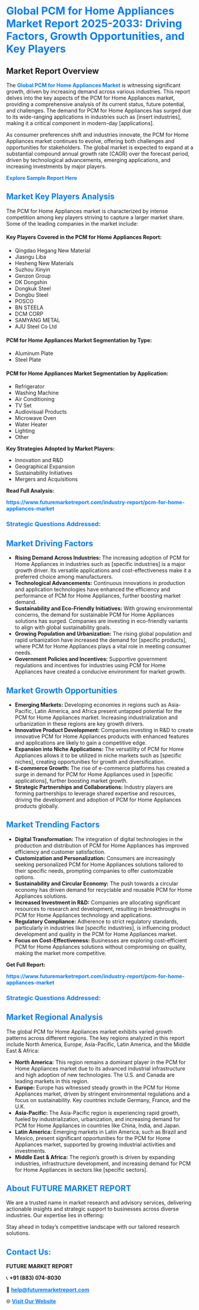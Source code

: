 <h1 style="color: #007BFF;">Global PCM for Home Appliances Market Report 2025-2033: Driving Factors, Growth Opportunities, and Key Players</h1>

<section id="overview">
<h2>Market Report Overview</h2>
<p>The <a href="https://www.futuremarketreport.com/industry-report/pcm-for-home-appliances-market" style="color: #007BFF; text-decoration: none;"><strong>Global PCM for Home Appliances Market</strong></a> is witnessing significant growth, driven by increasing demand across various industries. This report delves into the key aspects of the PCM for Home Appliances market, providing a comprehensive analysis of its current status, future potential, and challenges. The demand for PCM for Home Appliances has surged due to its wide-ranging applications in industries such as [insert industries], making it a critical component in modern-day [applications].</p>
<p>As consumer preferences shift and industries innovate, the PCM for Home Appliances market continues to evolve, offering both challenges and opportunities for stakeholders. The global market is expected to expand at a substantial compound annual growth rate (CAGR) over the forecast period, driven by technological advancements, emerging applications, and increasing investments by major players.</p>
</section>

<section id="overview">
<p><a href="https://www.futuremarketreport.com/request-sample/reportId=47108" style="color: #007BFF; text-decoration: none;"><strong>Explore Sample Report Here</strong></a></p>
</section>

<section id="key-players">
<h2 style="color: #007BFF;">Market Key Players Analysis</h2>
<p>The PCM for Home Appliances market is characterized by intense competition among key players striving to capture a larger market share. Some of the leading companies in the market include:</p>
<h4>Key Players Covered in the PCM for Home Appliances Report:</h4>
<ul><li>Qingdao Hegang New Material</li><li>Jiasngu Liba</li><li>Hesheng New Materials</li><li>Suzhou Xinyin</li><li>Genzon Group</li><li>DK Dongshin</li><li>Dongkuk Steel</li><li>Dongbu Steel</li><li>POSCO</li><li>BN STEELA</li><li>DCM CORP</li><li>SAMYANG METAL</li><li>AJU Steel Co Ltd</li></ul>
<h4>PCM for Home Appliances Market Segmentation by Type:</h4>
<ul><li>Aluminum Plate</li><li>Steel Plate</li></ul>

<h4>PCM for Home Appliances Market Segmentation by Application:</h4>
<ul><li>Refrigerator</li><li>Washing Machine</li><li>Air Conditioning</li><li>TV Set</li><li>Audiovisual Products</li><li>Microwave Oven</li><li>Water Heater</li><li>Lighting</li><li>Other</li></ul>
<p><strong>Key Strategies Adopted by Market Players:</strong></p>
<ul>
<li>Innovation and R&D</li>
<li>Geographical Expansion</li>
<li>Sustainability Initiatives</li>
<li>Mergers and Acquisitions</li>
</ul>
</section>

<section>
<p><strong>Read Full Analysis: </strong></p><a href="https://www.futuremarketreport.com/industry-report/pcm-for-home-appliances-market" style="color: #007BFF; text-decoration: none;"><strong>https://www.futuremarketreport.com/industry-report/pcm-for-home-appliances-market</strong></a>
<h3 style="color: #007BFF;">Strategic Questions Addressed:</h3>
</section>

<section id="driving-factors">
<h2 style="color: #007BFF;">Market Driving Factors</h2>
<ul>
<li><strong>Rising Demand Across Industries:</strong> The increasing adoption of PCM for Home Appliances in industries such as [specific industries] is a major growth driver. Its versatile applications and cost-effectiveness make it a preferred choice among manufacturers.</li>
<li><strong>Technological Advancements:</strong> Continuous innovations in production and application technologies have enhanced the efficiency and performance of PCM for Home Appliances, further boosting market demand.</li>
<li><strong>Sustainability and Eco-Friendly Initiatives:</strong> With growing environmental concerns, the demand for sustainable PCM for Home Appliances solutions has surged. Companies are investing in eco-friendly variants to align with global sustainability goals.</li>
<li><strong>Growing Population and Urbanization:</strong> The rising global population and rapid urbanization have increased the demand for [specific products], where PCM for Home Appliances plays a vital role in meeting consumer needs.</li>
<li><strong>Government Policies and Incentives:</strong> Supportive government regulations and incentives for industries using PCM for Home Appliances have created a conducive environment for market growth.</li>
</ul>
</section>

<section id="growth-opportunities">
<h2 style="color: #007BFF;">Market Growth Opportunities</h2>
<ul>
<li><strong>Emerging Markets:</strong> Developing economies in regions such as Asia-Pacific, Latin America, and Africa present untapped potential for the PCM for Home Appliances market. Increasing industrialization and urbanization in these regions are key growth drivers.</li>
<li><strong>Innovative Product Development:</strong> Companies investing in R&D to create innovative PCM for Home Appliances products with enhanced features and applications are likely to gain a competitive edge.</li>
<li><strong>Expansion into Niche Applications:</strong> The versatility of PCM for Home Appliances allows it to be utilized in niche markets such as [specific niches], creating opportunities for growth and diversification.</li>
<li><strong>E-commerce Growth:</strong> The rise of e-commerce platforms has created a surge in demand for PCM for Home Appliances used in [specific applications], further boosting market growth.</li>
<li><strong>Strategic Partnerships and Collaborations:</strong> Industry players are forming partnerships to leverage shared expertise and resources, driving the development and adoption of PCM for Home Appliances products globally.</li>
</ul>
</section>

<section id="trending-factors">
<h2 style="color: #007BFF;">Market Trending Factors</h2>
<ul>
<li><strong>Digital Transformation:</strong> The integration of digital technologies in the production and distribution of PCM for Home Appliances has improved efficiency and customer satisfaction.</li>
<li><strong>Customization and Personalization:</strong> Consumers are increasingly seeking personalized PCM for Home Appliances solutions tailored to their specific needs, prompting companies to offer customizable options.</li>
<li><strong>Sustainability and Circular Economy:</strong> The push towards a circular economy has driven demand for recyclable and reusable PCM for Home Appliances solutions.</li>
<li><strong>Increased Investment in R&D:</strong> Companies are allocating significant resources to research and development, resulting in breakthroughs in PCM for Home Appliances technology and applications.</li>
<li><strong>Regulatory Compliance:</strong> Adherence to strict regulatory standards, particularly in industries like [specific industries], is influencing product development and quality in the PCM for Home Appliances market.</li>
<li><strong>Focus on Cost-Effectiveness:</strong> Businesses are exploring cost-efficient PCM for Home Appliances solutions without compromising on quality, making the market more competitive.</li>
</ul>
</section>

<section>
<p><strong>Get Full Report: </strong></p><a href="https://www.futuremarketreport.com/industry-report/pcm-for-home-appliances-market" style="color: #007BFF; text-decoration: none;"><strong>https://www.futuremarketreport.com/industry-report/pcm-for-home-appliances-market</strong></a>
<h3 style="color: #007BFF;">Strategic Questions Addressed:</h3>
</section>


<section id="regional-analysis">
<h2 style="color: #007BFF;">Market Regional Analysis</h2>
<p>The global PCM for Home Appliances market exhibits varied growth patterns across different regions. The key regions analyzed in this report include North America, Europe, Asia-Pacific, Latin America, and the Middle East & Africa:</p>
<ul>
<li><strong>North America:</strong> This region remains a dominant player in the PCM for Home Appliances market due to its advanced industrial infrastructure and high adoption of new technologies. The U.S. and Canada are leading markets in this region.</li>
<li><strong>Europe:</strong> Europe has witnessed steady growth in the PCM for Home Appliances market, driven by stringent environmental regulations and a focus on sustainability. Key countries include Germany, France, and the U.K.</li>
<li><strong>Asia-Pacific:</strong> The Asia-Pacific region is experiencing rapid growth, fueled by industrialization, urbanization, and increasing demand for PCM for Home Appliances in countries like China, India, and Japan.</li>
<li><strong>Latin America:</strong> Emerging markets in Latin America, such as Brazil and Mexico, present significant opportunities for the PCM for Home Appliances market, supported by growing industrial activities and investments.</li>
<li><strong>Middle East & Africa:</strong> The region’s growth is driven by expanding industries, infrastructure development, and increasing demand for PCM for Home Appliances in sectors like [specific sectors].</li>
</ul>
</section>

<footer>
<h2 style="color: #007BFF;">About FUTURE MARKET REPORT</h2>
<p>We are a trusted name in market research and advisory services, delivering actionable insights and strategic support to businesses across diverse industries. Our expertise lies in offering:</p>

<p>Stay ahead in today’s competitive landscape with our tailored research solutions.</p>

<h2 style="color: #007BFF;">Contact Us:</h2>
<p><strong>FUTURE MARKET REPORT</strong></p>
<p>📞 <strong>+91 (883) 074-8030</strong></p>
<p>📧 <strong><a href="mailto:help@futuremarketreport.com" style="color: #007BFF;">help@futuremarketreport.com</a></strong></p>
<p>🌐 <strong><a href="https://www.futuremarketreport.com/" style="color: #007BFF;">Visit Our Website</a></strong></p>
</footer>